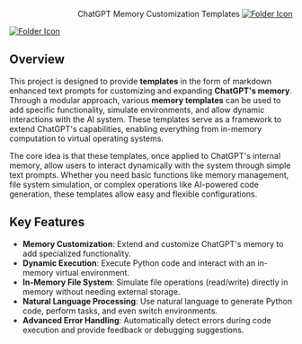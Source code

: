 <p align="right">
  ChatGPT Memory Customization Templates <a href="/templates/READ.md"><img src="https://img.icons8.com/?size=50&id=zY-uNLOgY3Gs&format=png&color=000000" alt="Folder Icon" /></a>
</p>


[![Folder Icon](https://img.icons8.com/?size=100&id=zY-uNLOgY3Gs&format=png&color=000000)](/templates/READ.md)
## Overview
This project is designed to provide **templates** in the form of markdown enhanced text prompts for customizing and expanding **ChatGPT's memory**. Through a modular approach, various **memory templates** can be used to add specific functionality, simulate environments, and allow dynamic interactions with the AI system. These templates serve as a framework to extend ChatGPT's capabilities, enabling everything from in-memory computation to virtual operating systems.

The core idea is that these templates, once applied to ChatGPT's internal memory, allow users to interact dynamically with the system through simple text prompts. Whether you need basic functions like memory management, file system simulation, or complex operations like AI-powered code generation, these templates allow easy and flexible configurations.

## Key Features
- **Memory Customization**: Extend and customize ChatGPT's memory to add specialized functionality.
- **Dynamic Execution**: Execute Python code and interact with an in-memory virtual environment.
- **In-Memory File System**: Simulate file operations (read/write) directly in memory without needing external storage.
- **Natural Language Processing**: Use natural language to generate Python code, perform tasks, and even switch environments.
- **Advanced Error Handling**: Automatically detect errors during code execution and provide feedback or debugging suggestions.
